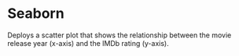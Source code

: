 # Seaborn
Deploys a scatter plot that shows the relationship between the movie release year (x-axis) and the IMDb rating (y-axis).
